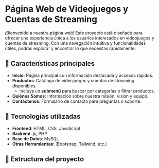 # Página Web de Videojuegos y Cuentas de Streaming

¡Bienvenido a nuestra página web! Este proyecto está diseñado para ofrecer una experiencia única a los usuarios interesados en videojuegos y cuentas de streaming. Con una navegación intuitiva y funcionalidades útiles, podrás explorar y encontrar lo que necesitas rápidamente.

## 🌟 Características principales
- **Inicio**: Página principal con información destacada y accesos rápidos.
- **Productos**: Catálogo de videojuegos y cuentas de streaming disponibles.
  - Incluye un **submenú** para buscar por categorías o filtrar productos.
- **Quiénes Somos**: Información sobre nuestra misión, visión y equipo.
- **Contáctenos**: Formulario de contacto para preguntas o soporte.

## 🚀 Tecnologías utilizadas
- **Frontend**: HTML, CSS, JavaScript
- **Backend**: js, PHP
- **Base de Datos**: MySQL
- **Otras Herramientas**: (Bootstrap, Tailwind, etc.)

## 📂 Estructura del proyecto
